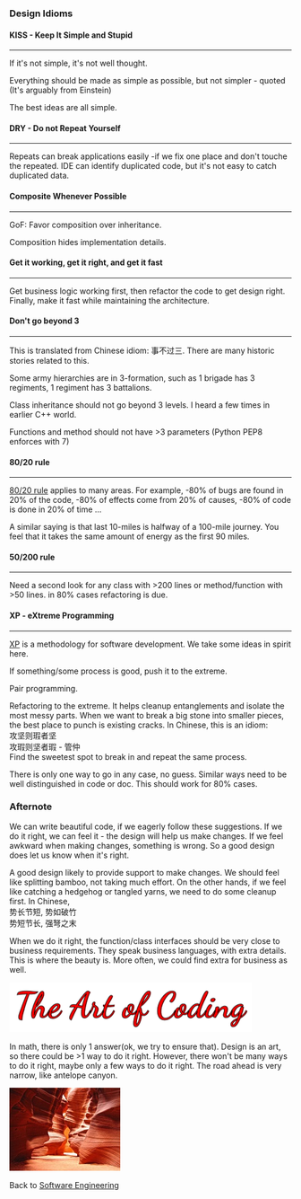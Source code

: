 ### Design Idioms


#### KISS - Keep It Simple and Stupid
___
If it's not simple, it's not well thought.

Everything should be made as simple as possible, but not simpler - quoted
(It's arguably from Einstein)

The best ideas are all simple.

#### DRY - Do not Repeat Yourself
___
Repeats can break applications easily -if we fix one place and don't touche 
the repeated. IDE can identify duplicated code, but it's not easy to catch
duplicated data.

#### Composite Whenever Possible
___
GoF: Favor composition over inheritance.

Composition hides implementation details.


#### Get it working, get it right, and get it fast
___
Get business logic working first, then refactor the code to get design right.
Finally, make it fast while maintaining the architecture.


#### Don't go beyond 3
___
This is translated from Chinese idiom: 事不过三. There are many historic stories
related to this.

Some army hierarchies are in 3-formation, such as 1 brigade has 3 regiments,
1 regiment has 3 battalions.

Class inheritance should not go beyond 3 levels. I heard a few times in earlier
C++ world.

Functions and method should not have >3 parameters (Python PEP8 enforces with 7)

#### 80/20 rule
___
[80/20 rule](https://en.wikipedia.org/wiki/Pareto_principle) applies to many
areas. For example, 
-80% of bugs are found in 20% of the code, 
-80% of effects come from 20% of causes,
-80% of code is done in 20% of time ...

A similar saying is that last 10-miles is halfway of a 100-mile journey.
You feel that it takes the same amount of energy as the first 90 miles.

#### 50/200 rule
___
Need a second look for any class with >200 lines or method/function with >50
lines. in 80% cases refactoring is due.

#### XP - eXtreme Programming
___
[XP](https://en.wikipedia.org/wiki/Extreme_programming) is a methodology for
software development. We take some ideas in spirit here.

If something/some process is good, push it to the extreme.

Pair programming.

Refactoring to the extreme. It helps cleanup entanglements and isolate
the most messy parts. When we want to break a big stone into smaller pieces,
the best place to punch is existing cracks. In Chinese, this is an idiom:  
攻坚则瑕者坚  
攻瑕则坚者瑕 - 管仲  
Find the sweetest spot to break in and repeat the same process.


There is only one way to go in any case, no guess.
Similar ways need to be well distinguished in code or doc.
This should work for 80% cases.


### Afternote
We can write beautiful code, if we eagerly follow these suggestions. If we do
it right, we can feel it - the design will help us make changes. If we feel
awkward when making changes, something is wrong. So a good design does let us
know when it's right.

A good design likely to provide support to make changes. We should feel like
splitting bamboo, not taking much effort. On the other hands, if we feel like
catching a hedgehog or tangled yarns, we need to do some cleanup first.
In Chinese,  
势长节短, 势如破竹  
势短节长, 强弩之末

When we do it right, the function/class interfaces should be very close to
business requirements. They speak business languages, with extra details.
This is where the beauty is. More often, we could find extra for business
as well.

![The Art of Coding](the_art_of_coding.png)

In math, there is only 1 answer(ok, we try to ensure that). Design is an art, 
so there could be >1 way to do it right. However, there won't be many ways to do
it right, maybe only a few ways to do it right. The road ahead is very narrow,
like antelope canyon.

![Narrow](narrow_road.jpg)

Back to [Software Engineering](../software_engineering.md)
